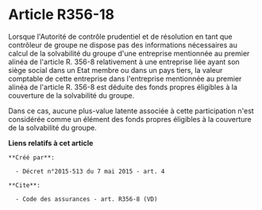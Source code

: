 # Article R356-18

Lorsque l'Autorité de contrôle prudentiel et de résolution en tant que contrôleur de groupe ne dispose pas des informations
nécessaires au calcul de la solvabilité du groupe d'une entreprise mentionnée au premier alinéa de l'article R. 356-8
relativement à une entreprise liée ayant son siège social dans un Etat membre ou dans un pays tiers, la valeur comptable de
cette entreprise dans l'entreprise mentionnée au premier alinéa de l'article R. 356-8 est déduite des fonds propres éligibles
à la couverture de la solvabilité du groupe. 

Dans ce cas, aucune plus-value latente associée à cette participation n'est considérée comme un élément des fonds propres
éligibles à la couverture de la solvabilité du groupe.

**Liens relatifs à cet article**

	**Créé par**:

	  - Décret n°2015-513 du 7 mai 2015 - art. 4

	**Cite**:

	  - Code des assurances - art. R356-8 (VD)
